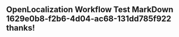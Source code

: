 <properties
ms.topic="hero-topic"
ms.test1="hero-topic"
ms.test2="test"/>


## OpenLocalization Workflow Test MarkDown 1629e0b8-f2b6-4d04-ac68-131dd785f922 thanks!



<!--HONumber=Jul16_HO3-->


